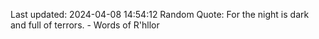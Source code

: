 Last updated: 2024-04-08 14:54:12
Random Quote: For the night is dark and full of terrors.  -  Words of R'hllor